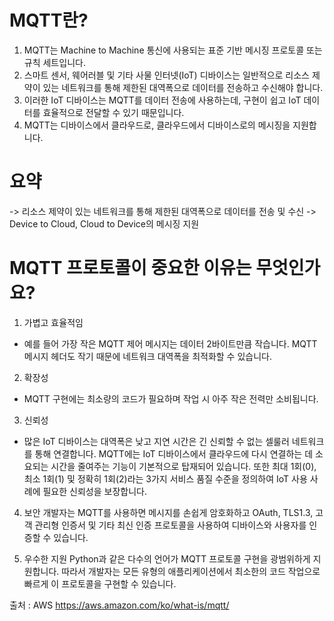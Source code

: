 # MQTT란?

1. MQTT는 Machine to Machine 통신에 사용되는 표준 기반 메시징 프로토콜 또는 규칙 세트입니다. 
2. 스마트 센서, 웨어러블 및 기타 사물 인터넷(IoT) 디바이스는 일반적으로 리소스 제약이 있는 네트워크를 통해 제한된 대역폭으로 데이터를 전송하고 수신해야 합니다. 
3. 이러한 IoT 디바이스는 MQTT를 데이터 전송에 사용하는데, 구현이 쉽고 IoT 데이터를 효율적으로 전달할 수 있기 때문입니다.
4. MQTT는 디바이스에서 클라우드로, 클라우드에서 디바이스로의 메시징을 지원합니다.

# 요약
-> 리소스 제약이 있는 네트워크를 통해 제한된 대역폭으로 데이터를 전송 및 수신
-> Device to Cloud, Cloud to Device의 메시징 지원

# MQTT 프로토콜이 중요한 이유는 무엇인가요?


1. 가볍고 효율적임
-  예를 들어 가장 작은 MQTT 제어 메시지는 데이터 2바이트만큼 작습니다. MQTT 메시지 헤더도 작기 때문에 네트워크 대역폭을 최적화할 수 있습니다.

2. 확장성
- MQTT 구현에는 최소량의 코드가 필요하며 작업 시 아주 작은 전력만 소비됩니다.

3. 신뢰성
- 많은 IoT 디바이스는 대역폭은 낮고 지연 시간은 긴 신뢰할 수 없는 셀룰러 네트워크를 통해 연결합니다. MQTT에는 IoT 디바이스에서 클라우드에 다시 연결하는 데 소요되는 시간을 줄여주는 기능이 기본적으로 탑재되어 있습니다. 또한 최대 1회(0), 최소 1회(1) 및 정확히 1회(2)라는 3가지 서비스 품질 수준을 정의하여 IoT 사용 사례에 필요한 신뢰성을 보장합니다.

4. 보안
개발자는 MQTT를 사용하면 메시지를 손쉽게 암호화하고 OAuth, TLS1.3, 고객 관리형 인증서 및 기타 최신 인증 프로토콜을 사용하여 디바이스와 사용자를 인증할 수 있습니다.

5. 우수한 지원
Python과 같은 다수의 언어가 MQTT 프로토콜 구현을 광범위하게 지원합니다. 따라서 개발자는 모든 유형의 애플리케이션에서 최소한의 코드 작업으로 빠르게 이 프로토콜을 구현할 수 있습니다.

출처 : AWS
https://aws.amazon.com/ko/what-is/mqtt/